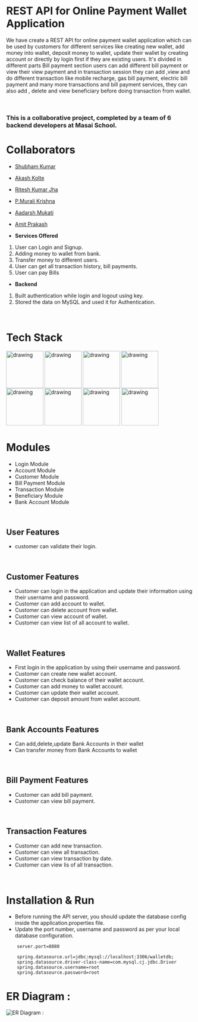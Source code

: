
# REST API for Online Payment Wallet Application

We have create a REST API for online payment wallet application which can be used by customers for  different services like creating new wallet, add money into
wallet, deposit money to wallet, update their wallet by creating account or directly by login first if they are existing users. It's divided in different parts 
Bill payment section users can add different bill payment or view their view payment and in transaction session they can add ,view and do different transaction like
mobile recharge, gas bill payment, electric bill payment and many more transactions and bill payment services, they can also add , delete and view beneficiary before 
doing transaction from wallet.


<br />

### This is a collaborative project, completed by a team of 6 backend developers at Masai School.

# Collaborators

- [Shubham Kumar](https://www.github.com/codeirax)
- [Akash Kolte](https://github.com/akashkolte99)
- [Ritesh Kumar Jha](https://www.github.com/Riteshkumarjha98)
- [P.Murali Krishna](https://www.github.com/purimetlamuralikrishna)
- [Aadarsh Mukati](https://www.github.com/aadarsh11433)
- [Amit Prakash](https://www.github.com/amitprakash28)

- **Services Offered**
1. User can Login and Signup.
2. Adding money to wallet from bank.
3. Transfer money to different users.
4. User can get all transaction history, bill payments.
5. User can pay Bills

- **Backend**
1. Built authentication while login and logout using key.
2. Stored the data on MySQL and used it for Authentication.


<br />


# Tech Stack

<img align="left" src="https://1000logos.net/wp-content/uploads/2020/09/Java-Logo.png" alt="drawing" width="100"/>
<img align="left"  src="https://download.logo.wine/logo/Spring_Framework/Spring_Framework-Logo.wine.png" alt="drawing" width="100"/>
<img src="https://download.logo.wine/logo/MySQL/MySQL-Logo.wine.png" alt="drawing" width="100"/>


<img align = "left" src="https://www.dariawan.com/media/images/tech-spring-boot.width-1024.png" alt="drawing" width="100"/>
<img align="left"  src="https://upload.wikimedia.org/wikipedia/commons/2/22/Hibernate_logo_a.png" alt="drawing" width="100"/>
<img  align="left" src="https://miro.medium.com/max/818/1*zc-LgogGtr7fFHF9e1M8wA.png" alt="drawing" width="100"/>

<img src="https://maven.apache.org/images/maven-logo-white-on-black.purevec.svg" alt="drawing" width="100"/>


<img src="https://zooz.github.io/predator/images/restapi.png" alt="drawing" width="100"/>



<br />





# Modules

- Login Module
- Account Module
- Customer Module
- Bill Payment Module
- Transaction Module
- Beneficiary Module
- Bank Account Module


<br />

## User Features
- customer can validate their login.


<br />


## Customer Features
- Customer can login in the application and update their information using their username and password.
- Customer can add account to wallet.
- Customer can delete account from wallet.
- Customer can view account of wallet.
- Customer can view list of all account to wallet.


<br />

## Wallet Features
- First login in the application by using their username and password.
- Customer can create new wallet account.
- Customer can check balance of their wallet account.
- Customer can add money to  wallet account.
- Customer can update their wallet account.
- Customer can deposit amount from wallet account.


<br />


## Bank Accounts Features
- Can add,delete,update Bank Accounts in their wallet
- Can transfer money from Bank Accounts to wallet


<br />

## Bill Payment Features
- Customer can add bill payment.
- Customer can view bill payment.



<br />

## Transaction Features
- Customer can add new transaction.
- Customer can view all transaction.
- Customer can view transaction by date.
- Customer can view lis of all transaction.



<br />

# Installation & Run
 - Before running the API server, you should update the database config inside the application.properties file.
- Update the port number, username and password as per your local database configuration.

```
    server.port=8080

    spring.datasource.url=jdbc:mysql://localhost:3306/walletdb;
    spring.datasource.driver-class-name=com.mysql.cj.jdbc.Driver
    spring.datasource.username=root
    spring.datasource.password=root
```


# ER Diagram :

![ER Diagram : ](https://user-images.githubusercontent.com/90818364/185763697-0448e426-d5db-429f-84f6-e5774ebc9491.png)




